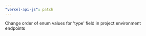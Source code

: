 ```yaml
---
"vercel-api-js": patch
---
```


Change order of enum values for 'type' field in project environment endpoints